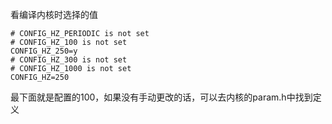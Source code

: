 看编译内核时选择的值

```
# CONFIG_HZ_PERIODIC is not set
# CONFIG_HZ_100 is not set
CONFIG_HZ_250=y
# CONFIG_HZ_300 is not set
# CONFIG_HZ_1000 is not set
CONFIG_HZ=250
```

最下面就是配置的100，如果没有手动更改的话，可以去内核的param.h中找到定义